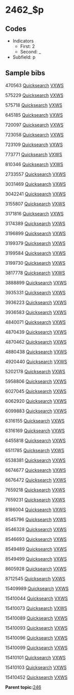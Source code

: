 # 2462\_$p

## Codes

-   Indicators
    -   First: 2
    -   Second: \_
-   Subfield: p

## Sample bibs

470563 [Quicksearch](https://search.library.yale.edu/catalog/470563) [VXWS](http://prodorbis.library.yale.edu:7014/vxws/GetHoldingsService?bibId=470563)

575229 [Quicksearch](https://search.library.yale.edu/catalog/575229) [VXWS](http://prodorbis.library.yale.edu:7014/vxws/GetHoldingsService?bibId=575229)

575718 [Quicksearch](https://search.library.yale.edu/catalog/575718) [VXWS](http://prodorbis.library.yale.edu:7014/vxws/GetHoldingsService?bibId=575718)

645185 [Quicksearch](https://search.library.yale.edu/catalog/645185) [VXWS](http://prodorbis.library.yale.edu:7014/vxws/GetHoldingsService?bibId=645185)

720097 [Quicksearch](https://search.library.yale.edu/catalog/720097) [VXWS](http://prodorbis.library.yale.edu:7014/vxws/GetHoldingsService?bibId=720097)

723058 [Quicksearch](https://search.library.yale.edu/catalog/723058) [VXWS](http://prodorbis.library.yale.edu:7014/vxws/GetHoldingsService?bibId=723058)

723109 [Quicksearch](https://search.library.yale.edu/catalog/723109) [VXWS](http://prodorbis.library.yale.edu:7014/vxws/GetHoldingsService?bibId=723109)

773771 [Quicksearch](https://search.library.yale.edu/catalog/773771) [VXWS](http://prodorbis.library.yale.edu:7014/vxws/GetHoldingsService?bibId=773771)

810346 [Quicksearch](https://search.library.yale.edu/catalog/810346) [VXWS](http://prodorbis.library.yale.edu:7014/vxws/GetHoldingsService?bibId=810346)

2733557 [Quicksearch](https://search.library.yale.edu/catalog/2733557) [VXWS](http://prodorbis.library.yale.edu:7014/vxws/GetHoldingsService?bibId=2733557)

3031469 [Quicksearch](https://search.library.yale.edu/catalog/3031469) [VXWS](http://prodorbis.library.yale.edu:7014/vxws/GetHoldingsService?bibId=3031469)

3042241 [Quicksearch](https://search.library.yale.edu/catalog/3042241) [VXWS](http://prodorbis.library.yale.edu:7014/vxws/GetHoldingsService?bibId=3042241)

3155807 [Quicksearch](https://search.library.yale.edu/catalog/3155807) [VXWS](http://prodorbis.library.yale.edu:7014/vxws/GetHoldingsService?bibId=3155807)

3171816 [Quicksearch](https://search.library.yale.edu/catalog/3171816) [VXWS](http://prodorbis.library.yale.edu:7014/vxws/GetHoldingsService?bibId=3171816)

3174389 [Quicksearch](https://search.library.yale.edu/catalog/3174389) [VXWS](http://prodorbis.library.yale.edu:7014/vxws/GetHoldingsService?bibId=3174389)

3196899 [Quicksearch](https://search.library.yale.edu/catalog/3196899) [VXWS](http://prodorbis.library.yale.edu:7014/vxws/GetHoldingsService?bibId=3196899)

3199379 [Quicksearch](https://search.library.yale.edu/catalog/3199379) [VXWS](http://prodorbis.library.yale.edu:7014/vxws/GetHoldingsService?bibId=3199379)

3199584 [Quicksearch](https://search.library.yale.edu/catalog/3199584) [VXWS](http://prodorbis.library.yale.edu:7014/vxws/GetHoldingsService?bibId=3199584)

3199730 [Quicksearch](https://search.library.yale.edu/catalog/3199730) [VXWS](http://prodorbis.library.yale.edu:7014/vxws/GetHoldingsService?bibId=3199730)

3817778 [Quicksearch](https://search.library.yale.edu/catalog/3817778) [VXWS](http://prodorbis.library.yale.edu:7014/vxws/GetHoldingsService?bibId=3817778)

3888899 [Quicksearch](https://search.library.yale.edu/catalog/3888899) [VXWS](http://prodorbis.library.yale.edu:7014/vxws/GetHoldingsService?bibId=3888899)

3935331 [Quicksearch](https://search.library.yale.edu/catalog/3935331) [VXWS](http://prodorbis.library.yale.edu:7014/vxws/GetHoldingsService?bibId=3935331)

3936223 [Quicksearch](https://search.library.yale.edu/catalog/3936223) [VXWS](http://prodorbis.library.yale.edu:7014/vxws/GetHoldingsService?bibId=3936223)

3936583 [Quicksearch](https://search.library.yale.edu/catalog/3936583) [VXWS](http://prodorbis.library.yale.edu:7014/vxws/GetHoldingsService?bibId=3936583)

4840071 [Quicksearch](https://search.library.yale.edu/catalog/4840071) [VXWS](http://prodorbis.library.yale.edu:7014/vxws/GetHoldingsService?bibId=4840071)

4870439 [Quicksearch](https://search.library.yale.edu/catalog/4870439) [VXWS](http://prodorbis.library.yale.edu:7014/vxws/GetHoldingsService?bibId=4870439)

4870462 [Quicksearch](https://search.library.yale.edu/catalog/4870462) [VXWS](http://prodorbis.library.yale.edu:7014/vxws/GetHoldingsService?bibId=4870462)

4880438 [Quicksearch](https://search.library.yale.edu/catalog/4880438) [VXWS](http://prodorbis.library.yale.edu:7014/vxws/GetHoldingsService?bibId=4880438)

4920440 [Quicksearch](https://search.library.yale.edu/catalog/4920440) [VXWS](http://prodorbis.library.yale.edu:7014/vxws/GetHoldingsService?bibId=4920440)

5202178 [Quicksearch](https://search.library.yale.edu/catalog/5202178) [VXWS](http://prodorbis.library.yale.edu:7014/vxws/GetHoldingsService?bibId=5202178)

5958806 [Quicksearch](https://search.library.yale.edu/catalog/5958806) [VXWS](http://prodorbis.library.yale.edu:7014/vxws/GetHoldingsService?bibId=5958806)

6027045 [Quicksearch](https://search.library.yale.edu/catalog/6027045) [VXWS](http://prodorbis.library.yale.edu:7014/vxws/GetHoldingsService?bibId=6027045)

6062920 [Quicksearch](https://search.library.yale.edu/catalog/6062920) [VXWS](http://prodorbis.library.yale.edu:7014/vxws/GetHoldingsService?bibId=6062920)

6099883 [Quicksearch](https://search.library.yale.edu/catalog/6099883) [VXWS](http://prodorbis.library.yale.edu:7014/vxws/GetHoldingsService?bibId=6099883)

6316155 [Quicksearch](https://search.library.yale.edu/catalog/6316155) [VXWS](http://prodorbis.library.yale.edu:7014/vxws/GetHoldingsService?bibId=6316155)

6316169 [Quicksearch](https://search.library.yale.edu/catalog/6316169) [VXWS](http://prodorbis.library.yale.edu:7014/vxws/GetHoldingsService?bibId=6316169)

6455818 [Quicksearch](https://search.library.yale.edu/catalog/6455818) [VXWS](http://prodorbis.library.yale.edu:7014/vxws/GetHoldingsService?bibId=6455818)

6511785 [Quicksearch](https://search.library.yale.edu/catalog/6511785) [VXWS](http://prodorbis.library.yale.edu:7014/vxws/GetHoldingsService?bibId=6511785)

6538381 [Quicksearch](https://search.library.yale.edu/catalog/6538381) [VXWS](http://prodorbis.library.yale.edu:7014/vxws/GetHoldingsService?bibId=6538381)

6674677 [Quicksearch](https://search.library.yale.edu/catalog/6674677) [VXWS](http://prodorbis.library.yale.edu:7014/vxws/GetHoldingsService?bibId=6674677)

6676472 [Quicksearch](https://search.library.yale.edu/catalog/6676472) [VXWS](http://prodorbis.library.yale.edu:7014/vxws/GetHoldingsService?bibId=6676472)

7659218 [Quicksearch](https://search.library.yale.edu/catalog/7659218) [VXWS](http://prodorbis.library.yale.edu:7014/vxws/GetHoldingsService?bibId=7659218)

7659231 [Quicksearch](https://search.library.yale.edu/catalog/7659231) [VXWS](http://prodorbis.library.yale.edu:7014/vxws/GetHoldingsService?bibId=7659231)

8186004 [Quicksearch](https://search.library.yale.edu/catalog/8186004) [VXWS](http://prodorbis.library.yale.edu:7014/vxws/GetHoldingsService?bibId=8186004)

8545796 [Quicksearch](https://search.library.yale.edu/catalog/8545796) [VXWS](http://prodorbis.library.yale.edu:7014/vxws/GetHoldingsService?bibId=8545796)

8546328 [Quicksearch](https://search.library.yale.edu/catalog/8546328) [VXWS](http://prodorbis.library.yale.edu:7014/vxws/GetHoldingsService?bibId=8546328)

8546693 [Quicksearch](https://search.library.yale.edu/catalog/8546693) [VXWS](http://prodorbis.library.yale.edu:7014/vxws/GetHoldingsService?bibId=8546693)

8549489 [Quicksearch](https://search.library.yale.edu/catalog/8549489) [VXWS](http://prodorbis.library.yale.edu:7014/vxws/GetHoldingsService?bibId=8549489)

8549499 [Quicksearch](https://search.library.yale.edu/catalog/8549499) [VXWS](http://prodorbis.library.yale.edu:7014/vxws/GetHoldingsService?bibId=8549499)

8605928 [Quicksearch](https://search.library.yale.edu/catalog/8605928) [VXWS](http://prodorbis.library.yale.edu:7014/vxws/GetHoldingsService?bibId=8605928)

8712545 [Quicksearch](https://search.library.yale.edu/catalog/8712545) [VXWS](http://prodorbis.library.yale.edu:7014/vxws/GetHoldingsService?bibId=8712545)

15409989 [Quicksearch](https://search.library.yale.edu/catalog/15409989) [VXWS](http://prodorbis.library.yale.edu:7014/vxws/GetHoldingsService?bibId=15409989)

15410044 [Quicksearch](https://search.library.yale.edu/catalog/15410044) [VXWS](http://prodorbis.library.yale.edu:7014/vxws/GetHoldingsService?bibId=15410044)

15410073 [Quicksearch](https://search.library.yale.edu/catalog/15410073) [VXWS](http://prodorbis.library.yale.edu:7014/vxws/GetHoldingsService?bibId=15410073)

15410089 [Quicksearch](https://search.library.yale.edu/catalog/15410089) [VXWS](http://prodorbis.library.yale.edu:7014/vxws/GetHoldingsService?bibId=15410089)

15410093 [Quicksearch](https://search.library.yale.edu/catalog/15410093) [VXWS](http://prodorbis.library.yale.edu:7014/vxws/GetHoldingsService?bibId=15410093)

15410096 [Quicksearch](https://search.library.yale.edu/catalog/15410096) [VXWS](http://prodorbis.library.yale.edu:7014/vxws/GetHoldingsService?bibId=15410096)

15410099 [Quicksearch](https://search.library.yale.edu/catalog/15410099) [VXWS](http://prodorbis.library.yale.edu:7014/vxws/GetHoldingsService?bibId=15410099)

15410101 [Quicksearch](https://search.library.yale.edu/catalog/15410101) [VXWS](http://prodorbis.library.yale.edu:7014/vxws/GetHoldingsService?bibId=15410101)

15410103 [Quicksearch](https://search.library.yale.edu/catalog/15410103) [VXWS](http://prodorbis.library.yale.edu:7014/vxws/GetHoldingsService?bibId=15410103)

15410452 [Quicksearch](https://search.library.yale.edu/catalog/15410452) [VXWS](http://prodorbis.library.yale.edu:7014/vxws/GetHoldingsService?bibId=15410452)

**Parent topic:**[246](../../tags/246/246.md)

